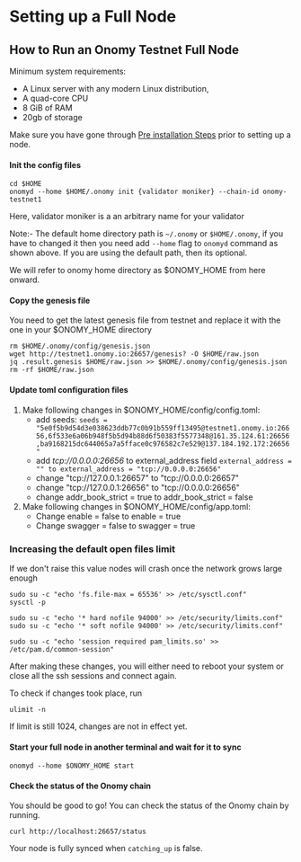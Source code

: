# Setting up a Full Node

## How to Run an Onomy Testnet Full Node

Minimum system requirements:

* A Linux server with any modern Linux distribution,
* A quad-core CPU
* 8 GiB of RAM
* 20gb of storage

Make sure you have gone through [Pre installation Steps](pre-installation-steps.md) prior to setting up a node.

#### Init the config files

```
cd $HOME
onomyd --home $HOME/.onomy init {validator moniker} --chain-id onomy-testnet1
```

Here, validator moniker is a an arbitrary name for your validator

Note:- The default home directory path is `~/.onomy` or `$HOME/.onomy`, if you have to changed it then you need add `--home` flag to `onomyd` command as shown above. If you are using the default path, then its optional.

We will refer to onomy home directory as $ONOMY\_HOME from here onward.

#### Copy the genesis file

You need to get the latest genesis file from testnet and replace it with the one in your $ONOMY\_HOME directory

```
rm $HOME/.onomy/config/genesis.json
wget http://testnet1.onomy.io:26657/genesis? -O $HOME/raw.json
jq .result.genesis $HOME/raw.json >> $HOME/.onomy/config/genesis.json
rm -rf $HOME/raw.json
```

#### Update toml configuration files

1. Make following changes in $ONOMY\_HOME/config/config.toml:
   * add seeds: `seeds = "5e0f5b9d54d3e038623ddb77c0b91b559ff13495@testnet1.onomy.io:26656,6f533e6a06b948f5b5d94b88d6f50383f5577348@161.35.124.61:26656,ba9168215dc644065a7a5fface0c976582c7e529@137.184.192.172:26656"`
   * add _tcp://0.0.0.0:26656_ to external\_address field `external_address = "" to external_address = "tcp://0.0.0.0:26656"`
   * change "tcp://127.0.0.1:26657" to "tcp://0.0.0.0:26657"
   * change "tcp://127.0.0.1:26656" to "tcp://0.0.0.0:26656"
   * change addr\_book\_strict = true to addr\_book\_strict = false
2. Make following changes in $ONOMY\_HOME/config/app.toml:
   * Change enable = false to enable = true
   * Change swagger = false to swagger = true

### Increasing the default open files limit

If we don't raise this value nodes will crash once the network grows large enough

```
sudo su -c "echo 'fs.file-max = 65536' >> /etc/sysctl.conf"
sysctl -p

sudo su -c "echo '* hard nofile 94000' >> /etc/security/limits.conf"
sudo su -c "echo '* soft nofile 94000' >> /etc/security/limits.conf"

sudo su -c "echo 'session required pam_limits.so' >> /etc/pam.d/common-session"
```

After making these changes, you will either need to reboot your system or close all the ssh sessions and connect again.

To check if changes took place, run

```
ulimit -n
```

If limit is still 1024, changes are not in effect yet.

#### Start your full node in another terminal and wait for it to sync

```
onomyd --home $ONOMY_HOME start
```

#### Check the status of the Onomy chain

You should be good to go! You can check the status of the Onomy chain by running.

```
curl http://localhost:26657/status
```

Your node is fully synced when `catching_up` is false.
